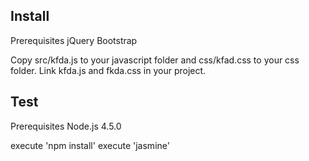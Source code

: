 Install
---------------------------------
Prerequisites
	jQuery
	Bootstrap

Copy src/kfda.js to your javascript folder and css/kfad.css to your css folder.
Link kfda.js and fkda.css in your project.

Test
----------------------------------
Prerequisites
 Node.js 4.5.0

execute 'npm install'
execute 'jasmine'